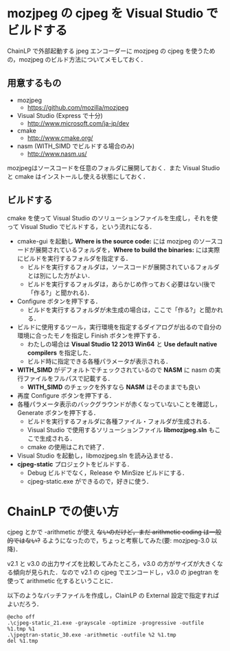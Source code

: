 
# mozjpeg の cjpeg を Visual Studio でビルドする #
ChainLP で外部起動する jpeg エンコーダーに mozjpeg の cjpeg を使うための，mozjpeg のビルド方法についてメモしておく．

## 用意するもの ##
  * mozjpeg
    * https://github.com/mozilla/mozjpeg
  * Visual Studio (Express で十分)
    * http://www.microsoft.com/ja-jp/dev
  * cmake
    * http://www.cmake.org/
  * nasm (WITH\_SIMD でビルドする場合のみ)
    * http://www.nasm.us/

mozjpegはソースコードを任意のフォルダに展開しておく．また Visual Studio と cmake はインストールし使える状態にしておく．

## ビルドする ##
cmake を使って Visual Studio のソリューションファイルを生成し，それを使って Visual Studio でビルドする，という流れになる．

  * cmake-gui を起動し **Where is the source code:** には mozjpeg のソースコードが展開されているフォルダを，**Where to build the binaries:** には実際にビルドを実行するフォルダを指定する．
    * ビルドを実行するフォルダは，ソースコードが展開されているフォルダとは別にした方がよい．
    * ビルドを実行するフォルダは，あらかじめ作っておく必要はない(後で「作る?」と聞かれる)．
  * Configure ボタンを押下する．
    * ビルドを実行するフォルダが未生成の場合は，ここで「作る?」と聞かれる．
  * ビルドに使用するツール，実行環境を指定するダイアログが出るので自分の環境に合ったモノを指定し Finish ボタンを押下する．
    * わたしの場合は **Visual Studio 12 2013 Win64** と **Use default native compilers** を指定した．
    * ビルド時に指定できる各種パラメータが表示される．
  * **WITH\_SIMD** がデフォルトでチェックされているので **NASM** に nasm の実行ファイルをフルパスで記載する．
    * **WITH\_SIMD** のチェックを外すなら **NASM** はそのままでも良い
  * 再度 Configure ボタンを押下する．
  * 各種パラメータ表示のバックグラウンドが赤くなっていないことを確認し，Generate ボタンを押下する．
    * ビルドを実行するフォルダに各種ファイル・フォルダが生成される．
    * Visual Studio で使用するソリューションファイル **libmozjpeg.sln** もここで生成される．
    * cmake の使用はこれで終了．
  * Visual Studio を起動し，libmozjpeg.sln を読み込ませる．
  * **cjpeg-static** プロジェクトをビルドする．
    * Debug ビルドでなく，Release や MinSize ビルドにする．
    * cjpeg-static.exe ができるので，好きに使う．

# ChainLP での使い方 #
cjpeg とかで -arithmetic が使え ~~ないのだけど，まだ arithmetic coding は一般的ではない?~~ るようになったので，ちょっと考察してみた(要: mozjpeg-3.0 以降)．

v2.1 と v3.0 の出力サイズを比較してみたところ，v3.0 の方がサイズが大きくなる傾向が見られた．なので v2.1 の cjpeg でエンコードし，v3.0 の jpegtran を使って arithmetic 化するということに．

以下のようなバッチファイルを作成し，ClainLP の External 設定で指定すればよいだろう．
```
@echo off
.\cjpeg-static_21.exe -grayscale -optimize -progressive -outfile %1.tmp %1
.\jpegtran-static_30.exe -arithmetic -outfile %2 %1.tmp
del %1.tmp
```